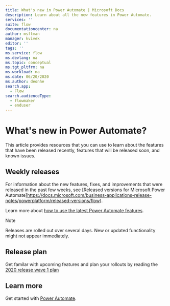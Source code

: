 ```yaml
---
title: What's new in Power Automate | Microsoft Docs
description: Learn about all the new features in Power Automate.
services: ''
suite: flow
documentationcenter: na
author: msftman
manager: kvivek
editor: ''
tags: ''
ms.service: flow
ms.devlang: na
ms.topic: conceptual
ms.tgt_pltfrm: na
ms.workload: na
ms.date: 06/20/2020
ms.author: deonhe
search.app: 
  - Flow
search.audienceType: 
  - flowmaker
  - enduser
---
```


# What's new in Power Automate?

This article provides resources that you can use to learn about the features that have been released recently, features that will be released soon, and known issues.

## Weekly releases

For information about the new features, fixes, and improvements that were released in the past few weeks, see [Released versions for Microsoft Power Automate]https://docs.microsoft.com/business-applications-release-notes/powerplatform/released-versions/flow).

Learn more about [how to use the latest Power Automate features](https://flow.microsoft.com/en-us/blog/).

> [!NOTE]
> Releases are rolled out over several days. New or updated functionality might not appear immediately.

## Release plan

Get familar with upcoming features and plan your rollouts by reading the [2020 release wave 1 plan](https://docs.microsoft.com/en-us/power-platform-release-plan/2020wave1/power-automate/planned-features)


## Learn more

Get started with [Power Automate](getting-started.md).
